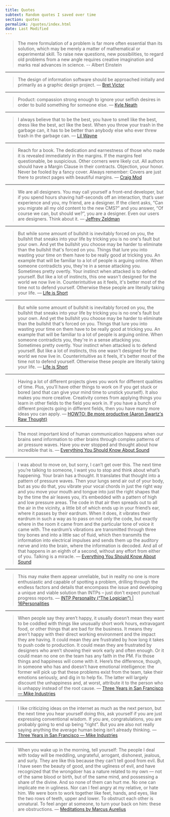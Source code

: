 ```yaml
---
title: Quotes
subtext: Random quotes I saved over time
section: quotes
permalink: /quotes/index.html
date: Last Modified
---
```


> The mere formulation of a problem is far more often essential than its solution, which may be merely a matter of mathematical or experimental skill. To raise new questions, new possibilities, to regard old problems from a new angle requires creative imagination and marks real advances in science.
> -- Albert Einstein

---

> The design of information software should be approached initially and primarily as a graphic design project.
> — [Bret Victor](http://worrydream.com/#!/MagicInk)

---

> Product: compassion strong enough to ignore your selfish desires in order to build something for someone else.
> — [Kyle Neath](https://twitter.com/kneath/status/425100294809059328)

---

> I always believe that to be the best, you have to smell like the best, dress like the best, act like the best. When you throw your trash in the garbage can, it has to be better than anybody else who ever threw trash in the garbage can.
> — [Lil Wayne](https://medium.com/@fat/mediums-css-is-actually-pretty-fucking-good-b8e2a6c78b06)

---

> Reach for a book. The dedication and earnestness of those who made it is revealed immediately in the margins. If the margins feel questionable, be suspicious. Other corners were likely cut. All authors should have a Margin Clause in their contracts. Objection, your honor. Never be fooled by a fancy cover. Always remember: Covers are just there to protect pages with beautiful margins.
> — [Craig Mod](https://medium.com/message/lets-talk-about-margins-14646574c385)

---

> We are all designers. You may call yourself a front-end developer, but if you spend hours shaving half-seconds off an interaction, that’s user experience and you, my friend, are a designer. If the client asks, “Can you migrate all my old content to the new CMS?” and you answer, “Of course we can, but should we?”, you are a designer. Even our users are designers. Think about it.
> — [Jeffrey Zeldman](http://24ways.org/2014/a-holiday-wish/)

---

> But while some amount of bullshit is inevitably forced on you, the bullshit that sneaks into your life by tricking you is no one's fault but your own. And yet the bullshit you choose may be harder to eliminate than the bullshit that's forced on you. Things that lure you into wasting your time on them have to be really good at tricking you. An example that will be familiar to a lot of people is arguing online. When someone contradicts you, they're in a sense attacking you. Sometimes pretty overtly. Your instinct when attacked is to defend yourself. But like a lot of instincts, this one wasn't designed for the world we now live in. Counterintuitive as it feels, it's better most of the time not to defend yourself. Otherwise these people are literally taking your life.
> — [Life is Short](http://ift.tt/1Q6oilp)

---

> But while some amount of bullshit is inevitably forced on you, the bullshit that sneaks into your life by tricking you is no one's fault but your own. And yet the bullshit you choose may be harder to eliminate than the bullshit that's forced on you. Things that lure you into wasting your time on them have to be really good at tricking you. An example that will be familiar to a lot of people is arguing online. When someone contradicts you, they're in a sense attacking you. Sometimes pretty overtly. Your instinct when attacked is to defend yourself. But like a lot of instincts, this one wasn't designed for the world we now live in. Counterintuitive as it feels, it's better most of the time not to defend yourself. Otherwise these people are literally taking your life.
> — [Life is Short](http://ift.tt/1Q6oilp)

---

> Having a lot of different projects gives you work for different qualities of time. Plus, you’ll have other things to work on if you get stuck or bored (and that can give your mind time to unstick yourself).
> It also makes you more creative. Creativity comes from applying things you learn in other fields to the field you work in. If you have a bunch of different projects going in different fields, then you have many more ideas you can apply.
> — [HOWTO: Be more productive (Aaron Swartz's Raw Thought)](http://ift.tt/Ue5mV3)

---

> The most important kind of human communication happens when our brains send information to other brains through complex patterns of air pressure waves. Have you ever stopped and thought about how incredible that is.
> — [Everything You Should Know About Sound](http://ift.tt/1pfOx0G)

---

> I was about to move on, but sorry, I can’t get over this. The next time you’re talking to someone, I want you to stop and think about what’s happening. Your brain has a thought. It translates that thought into a pattern of pressure waves. Then your lungs send air out of your body, but as you do that, you vibrate your vocal chords in just the right way and you move your mouth and tongue into just the right shapes that by the time the air leaves you, it’s embedded with a pattern of high and low pressure areas. The code in that air then spreads out to all the air in the vicinity, a little bit of which ends up in your friend’s ear, where it passes by their eardrum. When it does, it vibrates their eardrum in such a way as to pass on not only the code, but exactly where in the room it came from and the particular tone of voice it came with. The eardrum’s vibrations are transmitted through three tiny bones and into a little sac of fluid, which then transmits the information into electrical impulses and sends them up the auditory nerve and into the brain, where the information is decoded. And all of that happens in an eighth of a second, without any effort from either of you. Talking is a miracle.
> — [Everything You Should Know About Sound](http://ift.tt/1pfOx0G)

---

> This may make them appear unreliable, but in reality no one is more enthusiastic and capable of spotting a problem, drilling through the endless factors and details that encompass the issue and developing a unique and viable solution than INTPs – just don't expect punctual progress reports.
> — [INTP Personality (“The Logician”) | 16Personalities](http://ift.tt/1SEjFTk)

---

> When people say they aren’t happy, it usually doesn’t mean they want to be coddled with things like unusually short work hours, extravagant food, or other things that are bad for the business. It means they aren’t happy with their direct working environment and the impact they are having. It could mean they are frustrated by how long it takes to push code to production. It could mean they are frustrated by designers who aren’t showing their work early and often enough. Or it could mean no one on the team has any faith in the PM. Fix those things and happiness will come with it. Here’s the difference, though, in someone who has and doesn’t have emotional intelligence: the former will pick up that these problems exist from the team, take their emotions seriously, and dig in to help fix. The latter will largely discount the unhappiness and, at worst, attribute it to the person who is unhappy instead of the root cause.
> — [Three Years in San Francisco — Mike Industries](http://ift.tt/2b1kmqp)

---

> I like criticizing ideas on the internet as much as the next person, but the next time you hear yourself doing this, ask yourself if you are just expressing conventional wisdom. If you are, congratulations, you are probably going to end up being “right”. But you are also not really saying anything the average human being isn’t already thinking.
> — [Three Years in San Francisco — Mike Industries](http://ift.tt/2b1kmqp)

---

> When you wake up in the morning, tell yourself: The people I deal with today will be meddling, ungrateful, arrogant, dishonest, jealous, and surly. They are like this because they can’t tell good from evil. But I have seen the beauty of good, and the ugliness of evil, and have recognized that the wrongdoer has a nature related to my own — not of the same blood or birth, but of the same mind, and possessing a share of the divine. And so none of them can hurt me. No one can implicate me in ugliness. Nor can I feel angry at my relative, or hate him. We were born to work together like feet, hands, and eyes, like the two rows of teeth, upper and lower. To obstruct each other is unnatural. To feel anger at someone, to turn your back on him: these are obstructions.
> — [Meditations by Marcus Aurelius](http://www.amazon.com/Meditations-New-Translation-Marcus-Aurelius/dp/0812968255)
